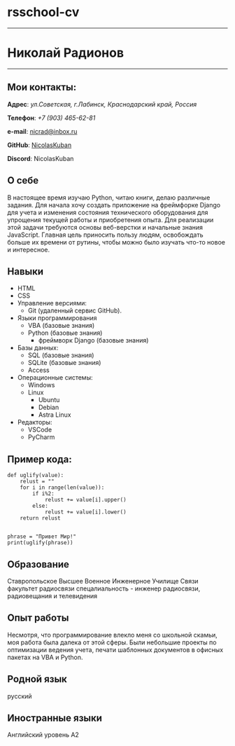 # rsschool-cv
---
# Николай Радионов
---
## Мои контакты:

**Адрес**: *ул.Советская, г.Лабинск, Краснодарский край, Россия*

**Телефон**: *+7 (903) 465-62-81*

**e-mail**: nicrad@inbox.ru

**GitHub**: [NicolasKuban](https://github.com/NicolasKuban/)

**Discord**: NicolasKuban


## О себе

В настоящее время изучаю Python, читаю книги, делаю различные задания. Для начала хочу создать приложение на фреймфорке Django для учета и изменения состояния технического оборудования для упрощения текущей работы и приобретения опыта. Для реализации этой задачи требуются основы веб-верстки и начальные знания JavaScript. Главная цель приносить пользу людям, освобождать больше их времени от рутины, чтобы можно было изучать что-то новое и интересное.

## Навыки

* HTML
* CSS
* Управление версиями:
	+ Git (удаленный сервис GitHub).
* Языки программирования
	+ VBA (базовые знания)
	+ Python (базовые знания)
		- фреймворк Django (базовые знания)
* Базы данных:
	+ SQL (базовые знания)
	+ SQLite (базовые знания)
	+ Access
* Операционные системы:
	+ Windows
	+ Linux
		- Ubuntu
		- Debian
		- Astra Linux
* Редакторы:
	+ VSCode
	+ PyCharm


## Пример кода:

```
def uglify(value):
    relust = ""
    for i in range(len(value)):
        if i%2:
            relust += value[i].upper()
        else:
            relust += value[i].lower()
    return relust


phrase = "Привет Мир!"
print(uglify(phrase))
```

## Образование

Ставропольское Высшее Военное Инженерное Училище Связи
факультет радиосвязи
спецалиальность - инженер радиосвязи, радиовещания и телевидения

## Опыт работы

Несмотря, что программирование влекло меня со школьной скамьи, моя работа была далека от этой сферы.
Были небольшие проекты по оптимизации ведения учета, печати шаблонных документов в офисных пакетах на VBA и Python.

## Родной язык

русский

## Иностранные языки

Английский уровень А2

